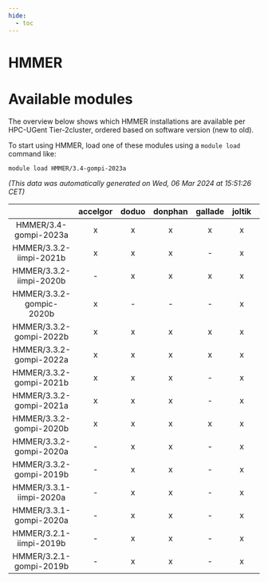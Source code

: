 ```yaml
---
hide:
  - toc
---
```


HMMER
=====

# Available modules


The overview below shows which HMMER installations are available per HPC-UGent Tier-2cluster, ordered based on software version (new to old).

To start using HMMER, load one of these modules using a `module load` command like:

```shell
module load HMMER/3.4-gompi-2023a
```

*(This data was automatically generated on Wed, 06 Mar 2024 at 15:51:26 CET)*  

| |accelgor|doduo|donphan|gallade|joltik|skitty|
| :---: | :---: | :---: | :---: | :---: | :---: | :---: |
|HMMER/3.4-gompi-2023a|x|x|x|x|x|x|
|HMMER/3.3.2-iimpi-2021b|x|x|x|-|x|x|
|HMMER/3.3.2-iimpi-2020b|-|x|x|x|x|x|
|HMMER/3.3.2-gompic-2020b|x|-|-|-|x|-|
|HMMER/3.3.2-gompi-2022b|x|x|x|x|x|x|
|HMMER/3.3.2-gompi-2022a|x|x|x|x|x|x|
|HMMER/3.3.2-gompi-2021b|x|x|x|-|x|x|
|HMMER/3.3.2-gompi-2021a|x|x|x|-|x|x|
|HMMER/3.3.2-gompi-2020b|x|x|x|x|x|x|
|HMMER/3.3.2-gompi-2020a|-|x|x|-|x|x|
|HMMER/3.3.2-gompi-2019b|-|x|x|-|x|x|
|HMMER/3.3.1-iimpi-2020a|-|x|x|-|x|x|
|HMMER/3.3.1-gompi-2020a|-|x|x|-|x|x|
|HMMER/3.2.1-iimpi-2019b|-|x|x|-|x|x|
|HMMER/3.2.1-gompi-2019b|-|x|x|-|x|x|
